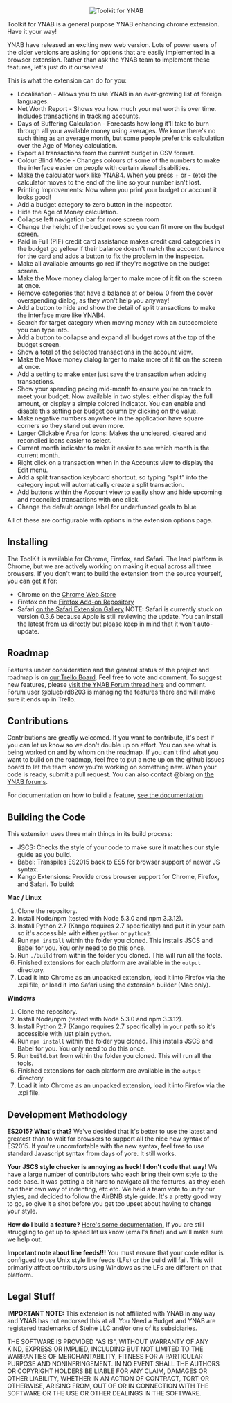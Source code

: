 <p align="center">
  <img src="http://i.imgur.com/SJhwBpU.png" alt="Toolkit for YNAB">
</p>

Toolkit for YNAB is a general purpose YNAB enhancing chrome extension. Have it your way!

YNAB have released an exciting new web version. Lots of power users of the older
versions are asking for options that are easily implemented in a browser extension.
Rather than ask the YNAB team to implement these features, let's just do it
ourselves!

This is what the extension can do for you:

- Localisation - Allows you to use YNAB in an ever-growing list of foreign languages.
- Net Worth Report - Shows you how much your net worth is over time. Includes transactions in tracking accounts.
- Days of Buffering Calculation - Forecasts how long it'll take to burn through all your available money using averages. We know there's no such thing as an average month, but some people prefer this calculation over the Age of Money calculation.
- Export all transactions from the current budget in CSV format.
- Colour Blind Mode - Changes colours of some of the numbers to make the interface easier on people with certain visual disabilities.
- Make the calculator work like YNAB4. When you press + or - (etc) the calculator moves to the end of the line so your number isn't lost.
- Printing Improvements: Now when you print your budget or account it looks good!
- Add a budget category to zero button in the inspector.
- Hide the Age of Money calculation.
- Collapse left navigation bar for more screen room
- Change the height of the budget rows so you can fit more on the budget screen.
- Paid in Full (PIF) credit card assistance makes credit card categories in the budget go yellow if their balance doesn't match the account balance for the card and adds a button to fix the problem in the inspector.
- Make all available amounts go red if they're negative on the budget screen.
- Make the Move money dialog larger to make more of it fit on the screen at once.
- Remove categories that have a balance at or below 0 from the cover overspending dialog, as they won't help you anyway!
- Add a button to hide and show the detail of split transactions to make the interface more like YNAB4.
- Search for target category when moving money with an autocomplete you can type into.
- Add a button to collapse and expand all budget rows at the top of the budget screen.
- Show a total of the selected transactions in the account view.
- Make the Move money dialog larger to make more of it fit on the screen at once.
- Add a setting to make enter just save the transaction when adding transactions.
- Show your spending pacing mid-month to ensure you're on track to meet your budget. Now available in two styles: either display the full amount, or display a simple colored indicator. You can enable and disable this setting per budget column by clicking on the value.
- Make negative numbers anywhere in the application have square corners so they stand out even more.
- Larger Clickable Area for Icons: Makes the uncleared, cleared and reconciled icons easier to select.
- Current month indicator to make it easier to see which month is the current month.
- Right click on a transaction when in the Accounts view to display the Edit menu.
- Add a split transaction keyboard shortcut, so typing "split" into the category input will automatically create a split transaction.
- Add buttons within the Account view to easily show and hide upcoming and reconciled transactions with one click.
- Change the default orange label for underfunded goals to blue

All of these are configurable with options in the extension options page.

Installing
---------------
The ToolKit is available for Chrome, Firefox, and Safari. The lead platform is Chrome, but we are actively working on making it equal across all three browsers.
If you don't want to build the extension from the source yourself, you can get it for:

- Chrome on the [Chrome Web Store](https://chrome.google.com/webstore/detail/toolkit-for-ynab/lmhdkkhepllpnondndgpgclfjnlofgjl)
- Firefox on the [Firefox Add-on Repository](https://addons.mozilla.org/firefox/addon/toolkit-for-ynab/)
- Safari [on the Safari Extension Gallery](https://safari-extensions.apple.com/details/?id=com.kangoextensions.ynabenhanced-7M68YQDBSE) NOTE: Safari is currently stuck on version 0.3.6 because Apple is still reviewing the update. You can install the latest [from us directly](http://toolkitforynab.com/safari-updates/toolkitforynab_latest.safariextz) but please keep in mind that it won't auto-update.

Roadmap
-------

Features under consideration and the general status of the project and roadmap is on [our Trello Board](https://trello.com/b/EzOvXlil/ynab-enhanced-roadmap). Feel free to vote and comment. To suggest new features, please [visit the YNAB Forum thread here](http://forum.youneedabudget.com/discussion/47568) and comment. Forum user @bluebird8203 is managing the features there and will make sure it ends up in Trello.

Contributions
-------------

Contributions are greatly welcomed. If you want to contribute, it's best if you can let us know so we don't double up on effort. You can see what is being worked on and by whom on the roadmap. If you can't find what you want to build on the roadmap, feel free to put a note up on the github issues board to let the team know you're working on something new. When your code is ready, submit a pull request. You can also contact @blarg on [the YNAB forums](http://forum.youneedabudget.com).

For documentation on how to build a feature, [see the documentation](https://github.com/toolkit-for-ynab/toolkit-for-ynab/blob/master/source/common/res/features/HOW_TO_BUILD_FEATURES.md).

Building the Code
-----------------
This extension uses three main things in its build process:

- JSCS: Checks the style of your code to make sure it matches our style guide as you build.
- Babel: Transpiles ES2015 back to ES5 for browser support of newer JS syntax.
- Kango Extensions: Provide cross browser support for Chrome, Firefox, and Safari. To build:

**Mac / Linux**

1. Clone the repository.
1. Install Node/npm (tested with Node 5.3.0 and npm 3.3.12).
1. Install Python 2.7 (Kango requires 2.7 specifically) and put it in your path so it's accessible with either `python` or `python2`.
1. Run `npm install` within the folder you cloned. This installs JSCS and Babel for you. You only need to do this once.
1. Run `./build` from within the folder you cloned. This will run all the tools.
1. Finished extensions for each platform are available in the `output` directory.
1. Load it into Chrome as an unpacked extension, load it into Firefox via the .xpi file, or load it into Safari using the extension builder (Mac only).

**Windows**

1. Clone the repository.
1. Install Node/npm (tested with Node 5.3.0 and npm 3.3.12).
1. Install Python 2.7 (Kango requires 2.7 specifically) in your path so it's accessible with just plain `python`.
1. Run `npm install` within the folder you cloned. This installs JSCS and Babel for you. You only need to do this once.
1. Run `build.bat` from within the folder you cloned. This will run all the tools.
1. Finished extensions for each platform are available in the `output` directory.
1. Load it into Chrome as an unpacked extension, load it into Firefox via the .xpi file.

Development Methodology
-----------------------

**ES2015? What's that?**
We've decided that it's better to use the latest and greatest than to wait for browsers to support all the nice new syntax of ES2015. If you're uncomfortable with the new syntax, feel free to use standard Javascript syntax from days of yore. It still works.

**Your JSCS style checker is annoying as heck! I don't code that way!**
We have a large number of contributors who each bring their own style to the code base. It was getting a bit hard to navigate all the features, as they each had their own way of indenting, etc etc. We held a team vote to unify our styles, and decided to follow the AirBNB style guide. It's a pretty good way to go, so give it a shot before you get too upset about having to change your style.

**How do I build a feature?**
[Here's some documentation.](https://github.com/toolkit-for-ynab/toolkit-for-ynab/blob/master/source/common/res/features/HOW_TO_BUILD_FEATURES.md) If you are still struggling to get up to speed let us know (email's fine!) and we'll make sure we help out.

**Important note about line feeds!!!**
You must ensure that your code editor is configued to use Unix style line feeds (LFs) or the build will fail. This will primarily affect contributors using Windows as the LFs are different on that platform.

Legal Stuff
-----------

**IMPORTANT NOTE:** This extension is not affiliated with YNAB in any way and YNAB has not endorsed this at all. You Need a Budget and YNAB are registered trademarks of Steine LLC and/or one of its subsidiaries.

THE SOFTWARE IS PROVIDED "AS IS", WITHOUT WARRANTY OF ANY KIND, EXPRESS OR
IMPLIED, INCLUDING BUT NOT LIMITED TO THE WARRANTIES OF MERCHANTABILITY,
FITNESS FOR A PARTICULAR PURPOSE AND NONINFRINGEMENT. IN NO EVENT SHALL THE
AUTHORS OR COPYRIGHT HOLDERS BE LIABLE FOR ANY CLAIM, DAMAGES OR OTHER
LIABILITY, WHETHER IN AN ACTION OF CONTRACT, TORT OR OTHERWISE, ARISING FROM,
OUT OF OR IN CONNECTION WITH THE SOFTWARE OR THE USE OR OTHER DEALINGS IN THE
SOFTWARE.
